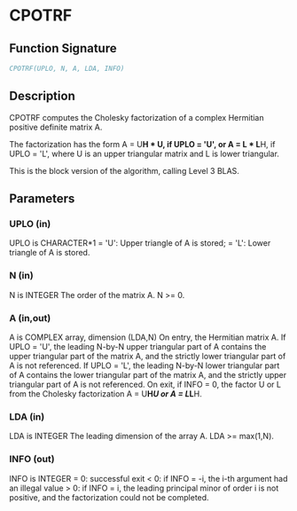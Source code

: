 # CPOTRF

## Function Signature

```fortran
CPOTRF(UPLO, N, A, LDA, INFO)
```

## Description


 CPOTRF computes the Cholesky factorization of a complex Hermitian
 positive definite matrix A.

 The factorization has the form
    A = U**H * U,  if UPLO = 'U', or
    A = L  * L**H,  if UPLO = 'L',
 where U is an upper triangular matrix and L is lower triangular.

 This is the block version of the algorithm, calling Level 3 BLAS.

## Parameters

### UPLO (in)

UPLO is CHARACTER*1 = 'U': Upper triangle of A is stored; = 'L': Lower triangle of A is stored.

### N (in)

N is INTEGER The order of the matrix A. N >= 0.

### A (in,out)

A is COMPLEX array, dimension (LDA,N) On entry, the Hermitian matrix A. If UPLO = 'U', the leading N-by-N upper triangular part of A contains the upper triangular part of the matrix A, and the strictly lower triangular part of A is not referenced. If UPLO = 'L', the leading N-by-N lower triangular part of A contains the lower triangular part of the matrix A, and the strictly upper triangular part of A is not referenced. On exit, if INFO = 0, the factor U or L from the Cholesky factorization A = U**H*U or A = L*L**H.

### LDA (in)

LDA is INTEGER The leading dimension of the array A. LDA >= max(1,N).

### INFO (out)

INFO is INTEGER = 0: successful exit < 0: if INFO = -i, the i-th argument had an illegal value > 0: if INFO = i, the leading principal minor of order i is not positive, and the factorization could not be completed.

